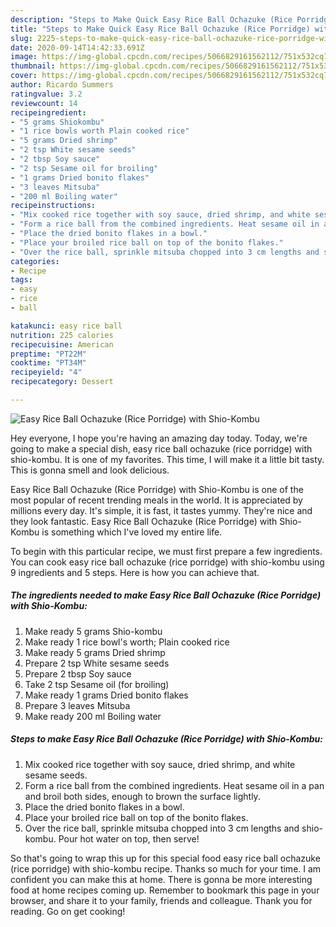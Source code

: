 ```yaml
---
description: "Steps to Make Quick Easy Rice Ball Ochazuke (Rice Porridge) with Shio-Kombu"
title: "Steps to Make Quick Easy Rice Ball Ochazuke (Rice Porridge) with Shio-Kombu"
slug: 2225-steps-to-make-quick-easy-rice-ball-ochazuke-rice-porridge-with-shio-kombu
date: 2020-09-14T14:42:33.691Z
image: https://img-global.cpcdn.com/recipes/5066829161562112/751x532cq70/easy-rice-ball-ochazuke-rice-porridge-with-shio-kombu-recipe-main-photo.jpg
thumbnail: https://img-global.cpcdn.com/recipes/5066829161562112/751x532cq70/easy-rice-ball-ochazuke-rice-porridge-with-shio-kombu-recipe-main-photo.jpg
cover: https://img-global.cpcdn.com/recipes/5066829161562112/751x532cq70/easy-rice-ball-ochazuke-rice-porridge-with-shio-kombu-recipe-main-photo.jpg
author: Ricardo Summers
ratingvalue: 3.2
reviewcount: 14
recipeingredient:
- "5 grams Shiokombu"
- "1 rice bowls worth Plain cooked rice"
- "5 grams Dried shrimp"
- "2 tsp White sesame seeds"
- "2 tbsp Soy sauce"
- "2 tsp Sesame oil for broiling"
- "1 grams Dried bonito flakes"
- "3 leaves Mitsuba"
- "200 ml Boiling water"
recipeinstructions:
- "Mix cooked rice together with soy sauce, dried shrimp, and white sesame seeds."
- "Form a rice ball from the combined ingredients. Heat sesame oil in a pan and broil both sides, enough to brown the surface lightly."
- "Place the dried bonito flakes in a bowl."
- "Place your broiled rice ball on top of the bonito flakes."
- "Over the rice ball, sprinkle mitsuba chopped into 3 cm lengths and shio-kombu. Pour hot water on top, then serve!"
categories:
- Recipe
tags:
- easy
- rice
- ball

katakunci: easy rice ball 
nutrition: 225 calories
recipecuisine: American
preptime: "PT22M"
cooktime: "PT34M"
recipeyield: "4"
recipecategory: Dessert

---
```



![Easy Rice Ball Ochazuke (Rice Porridge) with Shio-Kombu](https://img-global.cpcdn.com/recipes/5066829161562112/751x532cq70/easy-rice-ball-ochazuke-rice-porridge-with-shio-kombu-recipe-main-photo.jpg)

Hey everyone, I hope you're having an amazing day today. Today, we're going to make a special dish, easy rice ball ochazuke (rice porridge) with shio-kombu. It is one of my favorites. This time, I will make it a little bit tasty. This is gonna smell and look delicious.



Easy Rice Ball Ochazuke (Rice Porridge) with Shio-Kombu is one of the most popular of recent trending meals in the world. It is appreciated by millions every day. It's simple, it is fast, it tastes yummy. They're nice and they look fantastic. Easy Rice Ball Ochazuke (Rice Porridge) with Shio-Kombu is something which I've loved my entire life.


To begin with this particular recipe, we must first prepare a few ingredients. You can cook easy rice ball ochazuke (rice porridge) with shio-kombu using 9 ingredients and 5 steps. Here is how you can achieve that.

<!--inarticleads1-->

##### The ingredients needed to make Easy Rice Ball Ochazuke (Rice Porridge) with Shio-Kombu:

1. Make ready 5 grams Shio-kombu
1. Make ready 1 rice bowl&#39;s worth; Plain cooked rice
1. Make ready 5 grams Dried shrimp
1. Prepare 2 tsp White sesame seeds
1. Prepare 2 tbsp Soy sauce
1. Take 2 tsp Sesame oil (for broiling)
1. Make ready 1 grams Dried bonito flakes
1. Prepare 3 leaves Mitsuba
1. Make ready 200 ml Boiling water




<!--inarticleads2-->

##### Steps to make Easy Rice Ball Ochazuke (Rice Porridge) with Shio-Kombu:

1. Mix cooked rice together with soy sauce, dried shrimp, and white sesame seeds.
1. Form a rice ball from the combined ingredients. Heat sesame oil in a pan and broil both sides, enough to brown the surface lightly.
1. Place the dried bonito flakes in a bowl.
1. Place your broiled rice ball on top of the bonito flakes.
1. Over the rice ball, sprinkle mitsuba chopped into 3 cm lengths and shio-kombu. Pour hot water on top, then serve!




So that's going to wrap this up for this special food easy rice ball ochazuke (rice porridge) with shio-kombu recipe. Thanks so much for your time. I am confident you can make this at home. There is gonna be more interesting food at home recipes coming up. Remember to bookmark this page in your browser, and share it to your family, friends and colleague. Thank you for reading. Go on get cooking!
